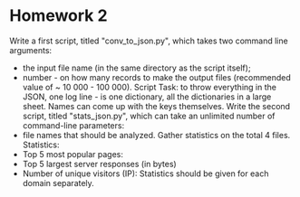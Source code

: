 # Homework 2
Write a first script, titled "conv_to_json.py", which takes two command line arguments: 
- the input file name (in the same directory as the script itself); 
- number - on how many records to make the output files (recommended value of ~ 10 000 - 100 000). 
Script Task: to throw everything in the JSON, one log line - is one dictionary, all the dictionaries in a large sheet. Names can come up 
with the keys themselves.
Write the second script, titled "stats_json.py", which can take an unlimited number of command-line parameters:
- file names that should be analyzed.
Gather statistics on the total 4 files.
Statistics:
- Top 5 most popular pages:
- Top 5 largest server responses (in bytes)
- Number of unique visitors (IP):
Statistics should be given for each domain separately.
